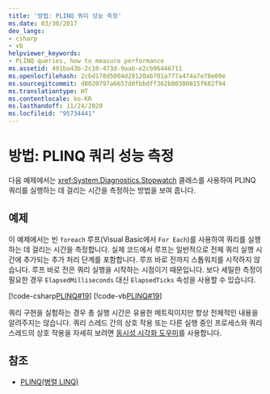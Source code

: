 ```yaml
---
title: '방법: PLINQ 쿼리 성능 측정'
ms.date: 03/30/2017
dev_langs:
- csharp
- vb
helpviewer_keywords:
- PLINQ queries, how to measure performance
ms.assetid: 491ba43b-2c10-473d-9aab-e2cb96446711
ms.openlocfilehash: 2cbd178d5004d28120ab701a777a474a7e78e09e
ms.sourcegitcommit: d8020797a6657d0fbbdff362b80300815f682f94
ms.translationtype: HT
ms.contentlocale: ko-KR
ms.lasthandoff: 11/24/2020
ms.locfileid: "95734441"
---
```

# <a name="how-to-measure-plinq-query-performance"></a>방법: PLINQ 쿼리 성능 측정

다음 예제에서는 <xref:System.Diagnostics.Stopwatch> 클래스를 사용하여 PLINQ 쿼리를 실행하는 데 걸리는 시간을 측정하는 방법을 보여 줍니다.  
  
## <a name="example"></a>예제  

 이 예제에서는 빈 `foreach` 루프(Visual Basic에서 `For Each`)를 사용하여 쿼리를 실행하는 데 걸리는 시간을 측정합니다. 실제 코드에서 루프는 일반적으로 전체 쿼리 실행 시간에 추가되는 추가 처리 단계를 포함합니다. 루프 바로 전까지 스톱워치를 시작하지 않습니다. 루프 바로 전은 쿼리 실행을 시작하는 시점이기 때문입니다. 보다 세밀한 측정이 필요한 경우 `ElapsedMilliseconds` 대신 `ElapsedTicks` 속성을 사용할 수 있습니다.  
  
 [!code-csharp[PLINQ#19](../../../samples/snippets/csharp/VS_Snippets_Misc/plinq/cs/measure2.cs#19)]
 [!code-vb[PLINQ#19](../../../samples/snippets/visualbasic/VS_Snippets_Misc/plinq/vb/measure2.vb#19)]  
  
 쿼리 구현을 실험하는 경우 총 실행 시간은 유용한 메트릭이지만 항상 전체적인 내용을 알려주지는 않습니다. 쿼리 스레드 간의 상호 작용 또는 다른 실행 중인 프로세스와 쿼리 스레드의 상호 작용을 자세히 보려면 [동시성 시각화 도우미](/visualstudio/profiling/concurrency-visualizer)를 사용합니다.  
  
## <a name="see-also"></a>참조

- [PLINQ(병렬 LINQ)](introduction-to-plinq.md)
